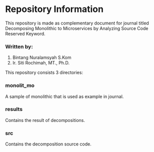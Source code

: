 
# Repository Information
This repository is made as complementary document for journal titled Decomposing Monolithic to Microservices by Analyzing Source Code Reserved Keyword.  
### Written by:
1. Bintang Nuralamsyah S.Kom
2. Ir. Siti Rochimah, MT., Ph.D. 

This repository consists 3 directories:

### monolit_mo
A sample of monolithic that is used as example in journal.  
### results
Contains the result of decompositions.
### src
Contains the decomposition source code.
